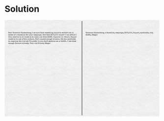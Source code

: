 # Solution
![alt text](https://github.com/Rosaverde/UoL_ITP1_Sleuth/blob/main/502-2/solution.jpg?raw=true)